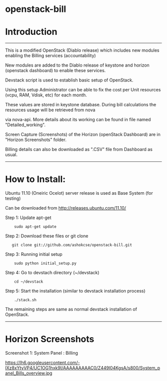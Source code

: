 openstack-bill
==============

Introduction 
=============
----------------------------------------------------------------------------------------------------------------------
This is a modified OpenStack (Diablo release) which includes new modules enabling the Billing services (accountability)  

New modules are added to the Diablo release of keystone and horizon (openstack dashboard) to enable these services.

Devstack script is used to establish basic setup of OpenStack. 



Using this setup Administrator can be able to fix the cost per Unit resources (vcpu, RAM, Vdisk, etc) for each month. 

These values are stored in keystone database. During bill calculations the resources usage will be retrieved from nova 

via nova-api. More details about its working can be found in file named "Detailed_working".


Screen Capture (Screenshots) of the Horizon (openStack Dashboard) are in "Horizon Screenshots" folder.

Billing details can also be downloaded as ".CSV" file from Dashboard as usual. 

-----------------------------------------------------------------------------------------------------------------------

How to Install:
===============

Ubuntu 11.10 (Oneiric Ocelot) server release is used as Base System (for testing) 

Can be downloaded from http://releases.ubuntu.com/11.10/

Step 1: Update apt-get

        sudo apt-get update
        
Step 2: Download these files or git clone 

       git clone git://github.com/ashokcse/openstack-bill.git
       
Step 3: Running initial setup

        sudo python initial_setup.py
        
Step 4: Go to devstach directory (~/devstack)

        cd ~/devstack
        
Step 5: Start the installation (similar to devstack installation process)

        ./stack.sh
        
The remaining steps are same as  normal devstack installation of OpenStack.

------------------------------------------------------------------------------------------------------------------------

Horizon Screenshots
===================

Screenshot 1: System Panel : Billing

https://lh6.googleusercontent.com/-IXz8xYtyVP4/UC1OG1hxk9I/AAAAAAAAAC0/Z449l04KgsA/s800/System_panel_Bills_overview.jpg
